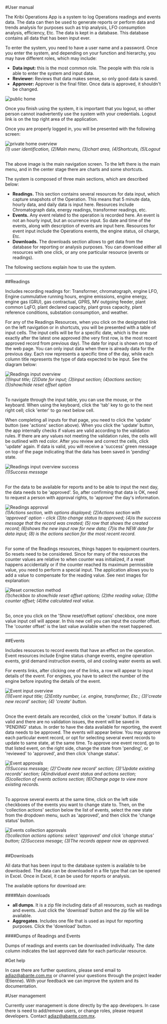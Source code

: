 #User manual

The Kribi Operations App is a system to log Operations readings and events data. The data can then be used to generate reports or perform data and trends analysis for purposes such as trip analysis, LFO consumption analysis, efficiency, Etc. The data is kept in a database. This database contains all data that has been input ever.

To enter the system, you need to have a user name and a password. Once you enter the system, and depending on your function and hierarchy, you may have different roles, which may include:

- **Data input:** this is the most common role. The people with this role is able to enter the system and input data.
- **Reviewer:** Reviews that data makes sense, so only good data is saved.
- **Approver:** Approver is the final filter. Once data is approved, it shouldn't be changed.
 
![public home](/readme/user_manual_intro_01public_home.png "Public home")

Once you finish using the system, it is important that you logout, so other person cannot inadvertently use the system with your credentials. Logout link is on the top right area of the application.

Once you are properly logged in, you will be presented with the following screen:

![private home overview](/readme/user_manual_intro_02private_home.png "private home screen")<br/>
*(1) user identification, (2)Main menu, (3)chart area, (4)Shortcuts, (5)Logout*<br/><br/>

The above image is the main navigation screen. To the left there is the main menu, and in the center stage there are charts and some shortcuts.

The system is composed of three main sections, which are described below:

- **Readings.** This section contains several resources for data input, which capture snapshots of the Operation. This means that 5 minute data, hourly data, and daily data is input here. Resources include Chromatograph data, energy readings, transformer readings, etc. 
- **Events.** Any event related to the operation is recorded here. An event is not an hourly input, but an ocurrence input. So date and time of the events, along with description of events are input here. Resources for event input include the Operations events, the engine status, oil charge, Etc.
- **Downloads.** The downloads section allows to get data from the database for reporting or analysis purposes. You can download either all resources with one click, or any one particular resource (events or readings).

The following sections explain how to use the system.

---


##Readings

Includes recording readings for: Transformer, chromatograph, engine LFO, Engine cummulative running hours, engine emissions, engine energy, engine gas (GRU), gas contractual, GPRS, MV outgoing feeder, plant common LqFO, plant declared capacity, plant gross capacity, plant reference conditions, substation consumption, and weather.

For any of the Readings Resources, when you click on the designated link on the left navigation or in shortcuts, you will be presented with a table of input cells. The input cells will be for a specific date, which is the one exactly after the latest one approved (the very first row, is the most recent approved record from previous day). The date for input is shown on top of the web page. You can only input data when there is already data for the previous day. Each row represents a specific time of the day, while each column title represents the type of data expected to be input. See the diagram below:

![Readings input overview](/readme/user_manual_readings_01overview.png "Readings overview - example of data input")<br/>
*(1)Input title;  (2)Date for input;  (3)input section; (4)actions section; (5)show/hide reset offset option*<br/><br/>


To navigate through the input table, you can use the mouse, or the keyboard. When using the keyboard, click the 'tab' key to go to the next right cell; click 'enter' to go next below cell. 

When completing all inputs for that page, you need to click the 'update' button (see 'actions' section above). When you click the 'update' button, the app internally checks if values are valid according to the validation rules. If there are any values not meeting the validation rules, the cells will be outlined with red color. After you review and correct the cells, click 'update' again. If data is valid, you will receive a 'success' green message on top of the page indicating that the data has been saved in 'pending' state. 

![Readings input overview success](/readme/user_manual_readings_02success.png "Readings overview - success")<br/>
*(1)Success message*<br/><br/>


For the data to be available for reports and to be able to input the next day, the data needs to be 'approved'. So, after confirming that data is OK, need to request a person with approval rights, to 'approve' the day's information.

![Readings approval](/readme/user_manual_readings_03approve.png "Readings approved")<br/>
*(1)Actions section, with options displayed; (2)Actions section with 'approved' option - click (3)to change status to approved; (4)is the success message that the record was created; (5) row that shows the created record; (6)shows the new input row for new data; (7)is the NEW date for data input; (8) is the actions section for the most recent record.*<br/><br/>


For some of the Readings resources, things happen to equipment counters. So resets need to be considered. Since for many of the resources the counter values are relative to when counter was initialized, if a reset happens accidentally or if the counter reached its maximum permissible value, you need to perform a special input. The application allows you to add a value to compensate for the reading value. See next images for explanation:

![Reset correction method](/readme/user_manual_readings_04reset_counter_value.png "Reset correction method")<br/>
*(1)checkbox to show/hide reset offset options; (2)the reading value; (3)the counter offset; (4)the calculated real value.*<br/><br/>

So, once you click on the 'Show reset/offset options' checkbox, one more value input cell will appear. In this new cell you can input the counter offset. The 'counter offset' is the last value available when the reset happened.

----

##Events

Includes resources to record events that have an effect on the operation. Event resources include  Engine status change events, engine operation events, grid demand instruction events, oil and cooling water events as well.

For events links, after clicking one of the links,  a row will appear to input details of the event. For engines, you have to select the number of the engine before inputing the details of the event.

![Event input overview](/readme/user_manual_events_01overview.png "Event input overview")<br/>
*(1)Event input title; (2)Entity number, i.e. engine, transformer, Etc.; (3)'create new record' section;  (4) 'create' button.*<br/><br/>

Once the event details are recorded, click on the 'create' button. If data is valid and there are no validation issues, the event will be saved in 'PENDING' status. In order to have the data available for reporting, the event data needs to be approved. The events will appear below. You may approve each particular event record, or opt for selecting several event records to update to same state, at the same time. To approve one event record, go to that listed event, on the right side, change the state from 'pending', or 'reviewed' to 'approved', and then click 'change status'. 

![Event approvals](/readme/user_manual_events_02approval.png "Event record approval")<br/>
*(1)Success message; (2)'Create new record' section; (3)'Update existing records' section; (4)individual event status and actions section; (5)collection of events actions section; (6)Change page to view more existing records.*<br/><br/>

To approve several events at the same time, click on the left side checkboxes of the events you want to change state to. Then, on the 'collection actions' section below the list of events, select the new state from the dropdown menu, such as 'approved', and then click the 'change status' button.

![Events collection approvals](/readme/user_manual_events_03approval_collection.png "Event records collection approval")<br/>
*(1)collection actions options: select 'approved' and click 'change status' button;  (2)Success mesage; (3)The records appear now as approved.*  <br/><br/>


##Downloads

All data that has been input to the database system is available to be downloaded. The data can be downloaded in a file type that can be opened in Excel. Once in Excel, it can be used for reports or analysis.

The available options for download are:

####Main downloads

- **all dumps**. It is a zip file including data of all resources, such as readings and events. Just click the 'download' button and the zip file will be available.
- **Aggregates**. Includes one file that is used as input for reporting purposes. Click the 'download' button.

####Dumps of Readings and Events

Dumps of readings and events can be downloaded individually. The date column indicates the last approved date for each particular resource.


#Get help

In case there are further questions, please send email to <adiaz@abante.com.mx> or channel your questions through the project leader (Etienne). With your feedback we can improve the system and its documentation.

#User management

Currently user management is done directly by the app developers. In case there is need to add/remove users, or change roles, please request developers. Contact <adiaz@abante.com.mx>.

<br/><br/><br/><br/><br/><br/>